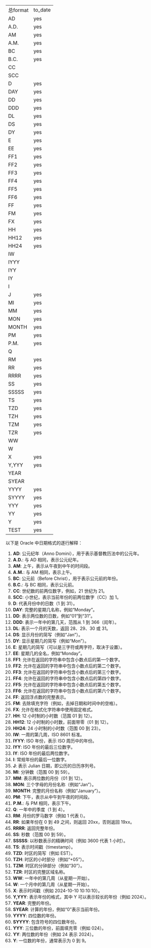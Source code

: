 |   |   |
|---|---|
|总format|to_date|
|AD|yes|
|A.D.|yes|
|AM|yes|
|A.M.|yes|
|BC|yes|
|B.C.|yes|
|CC||
|SCC||
|D|yes|
|DAY|yes|
|DD|yes|
|DDD|yes|
|DL|yes|
|DS|yes|
|DY|yes|
|E|yes|
|EE|yes|
|FF1|yes|
|FF2|yes|
|FF3|yes|
|FF4|yes|
|FF5|yes|
|FF6|yes|
|FF|yes|
|FM|yes|
|FX|yes|
|HH|yes|
|HH12|yes|
|HH24|yes|
|IW||
|IYYY||
|IYY||
|IY||
|I||
|J|yes|
|MI|yes|
|MM|yes|
|MON|yes|
|MONTH|yes|
|PM|yes|
|P.M.|yes|
|Q||
|RM|yes|
|RR|yes|
|RRRR|yes|
|SS|yes|
|SSSSS|yes|
|TS|yes|
|TZD|yes|
|TZH|yes|
|TZM|yes|
|TZR|yes|
|WW||
|W||
|X|yes|
|Y,YYY|yes|
|YEAR||
|SYEAR||
|YYYY|yes|
|SYYYY|yes|
|YYY|yes|
|YY|yes|
|Y|yes|
|TEST|yes|

以下是 Oracle 中日期格式的逐行解释：

1. **AD**: 公元纪年（Anno Domini），用于表示基督教历法中的公元年。
2. **A.D.**: 与 AD 相同，表示公元纪年。
3. **AM**: 上午，表示从午夜到中午的时间段。
4. **A.M.**: 与 AM 相同，表示上午。
5. **BC**: 公元前（Before Christ），用于表示公元前的年份。
6. **B.C.**: 与 BC 相同，表示公元前。
7. **CC**: 世纪数的前两位数字，例如，21 世纪为 21。
8. **SCC**: 小世纪，表示当前年份的前两位数字（CC）加 1。
9. **D**: 代表月份中的日数（1 到 31）。
10. **DAY**: 完整的星期几名称，例如“Monday”。
11. **DD**: 表示两位数的日数，例如“01”到“31”。
12. **DDD**: 表示一年中的第几天，范围从 1 到 366（闰年）。
13. **DL**: 表示一个月的天数，返回 28、29、30 或 31。
14. **DS**: 显示月份的简写（例如“Jan”）。
15. **DY**: 显示星期几的简写（例如“Mon”）。
16. **E**: 星期几的简写（可以是三字符或两字符，取决于设置）。
17. **EE**: 星期几的全名，例如“Monday”。
18. **FF1**: 允许在返回的字符串中包含小数点后的第一个数字。
19. **FF2**: 允许在返回的字符串中包含小数点后的第二个数字。
20. **FF3**: 允许在返回的字符串中包含小数点后的第三个数字。
21. **FF4**: 允许在返回的字符串中包含小数点后的第四个数字。
22. **FF5**: 允许在返回的字符串中包含小数点后的第五个数字。
23. **FF6**: 允许在返回的字符串中包含小数点后的第六个数字。
24. **FF**: 返回浮点数的完整表示。
25. **FM**: 去除填充字符（例如，去掉日期和时间中的空格）。
26. **FX**: 允许在格式化字符串中使用固定格式。
27. **HH**: 12 小时制的小时数（范围 01 到 12）。
28. **HH12**: 12 小时制的小时数，前面带零（01 到 12）。
29. **HH24**: 24 小时制的小时数（范围 00 到 23）。
30. **IW**: 一周的第几周，ISO 8601 标准。
31. **IYYY**: ISO 年份，表示 ISO 周历中的年份。
32. **IYY**: ISO 年份的最后三位数字。
33. **IY**: ISO 年份的最后两位数字。
34. **I**: 常规年份的最后一位数字。
35. **J**: 表示 Julian 日期，即公历的日历序列号。
36. **MI**: 分钟数（范围 00 到 59）。
37. **MM**: 表示两位数的月份（01 到 12）。
38. **MON**: 三个字母的月份名称（例如“Jan”）。
39. **MONTH**: 完整的月份名称（例如“January”）。
40. **PM**: 下午，表示从中午到午夜的时间段。
41. **P.M.**: 与 PM 相同，表示下午。
42. **Q**: 一年中的季度（1 到 4）。
43. **RM**: 月份的罗马数字（例如 1 代表 I）。
44. **RR**: 如果年份在 0 到 49 之间，则返回 20xx，否则返回 19xx。
45. **RRRR**: 返回完整年份。
46. **SS**: 秒数（范围 00 到 59）。
47. **SSSSS**: 以秒数表示的精确时间（例如 3600 代表 1 小时）。
48. **TS**: 表示时间戳（timestamp）。
49. **TZD**: 时区的简写（例如 EST）。
50. **TZH**: 时区的小时部分（例如“+05”）。
51. **TZM**: 时区的分钟部分（例如“30”）。
52. **TZR**: 时区的完整区域名称。
53. **WW**: 一年中的第几周（从星期一开始）。
54. **W**: 一个月中的第几周（从星期一开始）。
55. **X**: 表示时间戳（例如 2024-10-10 10:10:10）。
56. **Y,YYY**: 表示年份的格式，其中 Y 可以表示较长的年份（例如 2024）。
57. **YEAR**: 完整的年份。
58. **SYEAR**: 计算的年份，例如“0”表示当前年份。
59. **YYYY**: 四位数的年份。
60. **SYYYY**: 包含符号的四位数年份。
61. **YYY**: 三位数的年份，前面填充零（例如 024）。
62. **YY**: 两位数的年份（例如 24 表示 2024）。
63. **Y**: 一位数的年份，通常表示为 0 到 9。